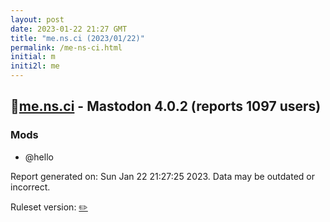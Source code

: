 ```yaml
---
layout: post
date: 2023-01-22 21:27 GMT
title: "me.ns.ci (2023/01/22)"
permalink: /me-ns-ci.html
initial: m
initi2l: me
---
```


## 🐘[me.ns.ci](https://me.ns.ci) - Mastodon 4.0.2 (reports 1097 users)

### Mods
 * @hello

Report generated on: Sun Jan 22 21:27:25 2023. Data may be outdated or incorrect.

Ruleset version: [✏️](/version-pencil)
